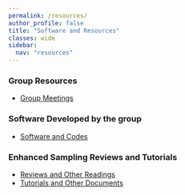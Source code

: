 ```yaml
---
permalink: /resources/
author_profile: false
title: "Software and Resources"
classes: wide
sidebar:
  nav: "resources"
---
```


### Group Resources
- [Group Meetings]({{site.url}}/resources/group-meetings)   

### Software Developed by the group
- [Software and Codes]({{site.url}}/resources/software)   

### Enhanced Sampling Reviews and Tutorials
- [Reviews and Other Readings]({{site.url}}/resources/reviews)   
- [Tutorials and Other Documents]({{site.url}}/resources/tutorials)   
